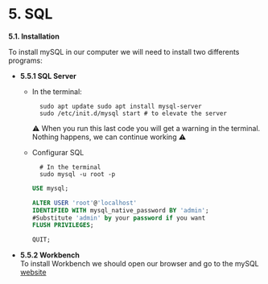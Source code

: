 # 5. SQL

**5.1. Installation**

To install mySQL in our computer we will need to install two differents programs: 

- **5.5.1 SQL Server**  

    - In the terminal: 

            sudo apt update sudo apt install mysql-server
            sudo /etc/init.d/mysql start # to elevate the server
    
        ⚠️ When you run this last code you will get a warning in the terminal. Nothing happens, we can continue working ⚠️ 
    - Configurar SQL

            # In the terminal
            sudo mysql -u root -p

        ```SQL
        USE mysql; 

        ALTER USER 'root'@'localhost' 
        IDENTIFIED WITH mysql_native_password BY 'admin';
        #Substitute 'admin' by your password if you want
        FLUSH PRIVILEGES; 
        
        QUIT;
        ```

- **5.5.2 Workbench**   
    To install Workbench we should open our browser and go to the mySQL [website](https://dev.mysql.com/downloads/workbench/)